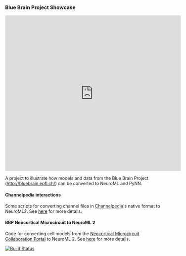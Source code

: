 ### Blue Brain Project Showcase

<iframe src="http://wl.figshare.com/articles/1570970/embed?show_title=1" width="568" height="502" frameborder="0"></iframe>

A project to illustrate how models and data from the Blue Brain Project (http://bluebrain.epfl.ch/) can be converted to NeuroML and PyNN.

#### Channelpedia interactions

Some scripts for converting channel files in [Channelpedia](http://channelpedia.epfl.ch/)'s native format to NeuroML2. See [here](Channelpedia) for more details.

#### BBP Neocortical Microcircuit to NeuroML 2

Code for converting cell models from the [Neocortical Microcircuit Collaboration Portal](https://bbp.epfl.ch/nmc-portal/microcircuit)
to NeuroML 2. See [here](https://github.com/OpenSourceBrain/BlueBrainProjectShowcase/blob/master/NMC/NeuroML2/README.md) for more details.


[![Build Status](https://travis-ci.org/OpenSourceBrain/BlueBrainProjectShowcase.svg?branch=master)](https://travis-ci.org/OpenSourceBrain/BlueBrainProjectShowcase)
